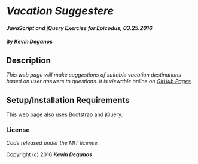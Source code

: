 # _Vacation Suggestere_

#### _JavaScript and jQuery Exercise for Epicodus, 03.25.2016_

#### By _Kevin Deganos_

## Description

_This web page will make suggestions of suitable vacation destinations based on user answers to questions. It is viewable online on [GitHub Pages](https://kdeganos.github.io/vacation-suggester)._

## Setup/Installation Requirements

This web page also uses Bootstrap and jQuery.

### License

*Code released under the MIT license.*

Copyright (c) 2016 **_Kevin Deganos_**
